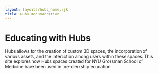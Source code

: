 ```yaml
---
layout: layouts/hubs_home.njk
title: Hubs Documentation
---
```


# Educating with Hubs


Hubs allows for the creation of custom 3D spaces, the incorporation of various assets, and the interaction among users within these spaces. This site explores how Hubs spaces created for NYU Grossman School of Medicine have been used in pre-clerkship education.

